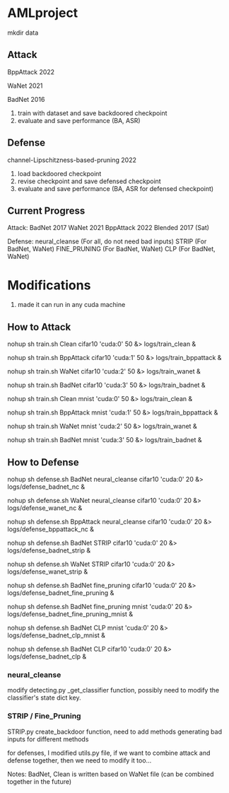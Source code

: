 # AMLproject


mkdir data



## Attack
BppAttack 2022

WaNet 2021

BadNet 2016

1. train with dataset and save backdoored checkpoint
2. evaluate and save performance (BA, ASR)

## Defense
channel-Lipschitzness-based-pruning 2022

1. load backdoored checkpoint
2. revise checkpoint and save defensed checkpoint
3. evaluate and save performance (BA, ASR for defensed checkpoint)


## Current Progress
Attack:
BadNet 2017
WaNet 2021
BppAttack 2022
Blended 2017 (Sat)

Defense:
neural_cleanse (For all, do not need bad inputs)
STRIP (For BadNet, WaNet)
FINE_PRUNING (For BadNet, WaNet)
CLP (For BadNet, WaNet)



# Modifications
1. made it can run in any cuda machine


## How to Attack
nohup sh train.sh Clean cifar10 'cuda:0' 50 &> logs/train_clean &

nohup sh train.sh BppAttack cifar10 'cuda:1' 50 &> logs/train_bppattack &

nohup sh train.sh WaNet cifar10 'cuda:2' 50 &> logs/train_wanet &

nohup sh train.sh BadNet cifar10  'cuda:3' 50 &> logs/train_badnet &

nohup sh train.sh Clean mnist 'cuda:0' 50 &> logs/train_clean &

nohup sh train.sh BppAttack mnist 'cuda:1' 50 &> logs/train_bppattack &

nohup sh train.sh WaNet mnist 'cuda:2' 50 &> logs/train_wanet &

nohup sh train.sh BadNet mnist  'cuda:3' 50 &> logs/train_badnet &


## How to Defense

nohup sh defense.sh BadNet neural_cleanse cifar10 'cuda:0' 20 &> logs/defense_badnet_nc &

nohup sh defense.sh WaNet neural_cleanse cifar10 'cuda:0' 20 &> logs/defense_wanet_nc &

nohup sh defense.sh BppAttack neural_cleanse cifar10 'cuda:0' 20 &> logs/defense_bppattack_nc &

nohup sh defense.sh BadNet STRIP cifar10 'cuda:0' 20 &> logs/defense_badnet_strip &

nohup sh defense.sh WaNet STRIP cifar10 'cuda:0' 20 &> logs/defense_wanet_strip &

nohup sh defense.sh BadNet fine_pruning cifar10 'cuda:0' 20 &> logs/defense_badnet_fine_pruning &

nohup sh defense.sh BadNet fine_pruning mnist 'cuda:0' 20 &> logs/defense_badnet_fine_pruning_mnist &

nohup sh defense.sh BadNet CLP mnist 'cuda:0' 20 &> logs/defense_badnet_clp_mnist &

nohup sh defense.sh BadNet CLP cifar10 'cuda:0' 20 &> logs/defense_badnet_clp &







### neural_cleanse

modify detecting.py _get_classifier function, possibly need to modify the classifier's state dict key.

### STRIP / Fine_Pruning

STRIP.py create_backdoor function, need to add methods generating bad inputs for different methods









for defenses, I modified utils.py file, if we want to combine attack and defense together, then we need to modify it too...




Notes: BadNet, Clean is written based on WaNet file (can be combined together in the future)

